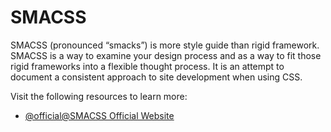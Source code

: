 # SMACSS

SMACSS (pronounced “smacks”) is more style guide than rigid framework. SMACSS is a way to examine your design process and as a way to fit those rigid frameworks into a flexible thought process. It is an attempt to document a consistent approach to site development when using CSS.

Visit the following resources to learn more:

- [@official@SMACSS Official Website](http://smacss.com/)
